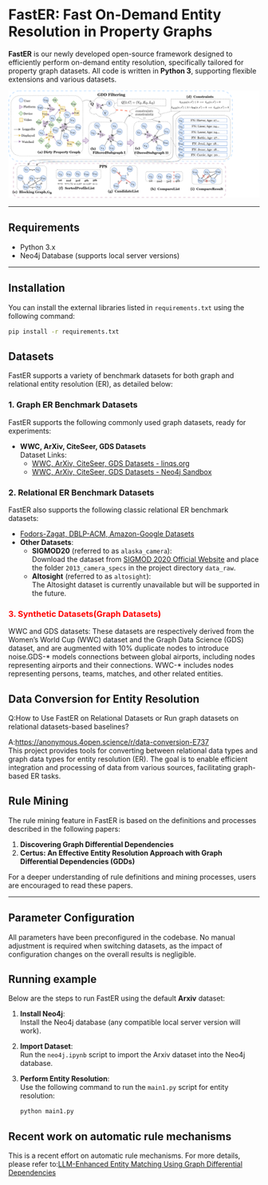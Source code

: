 # **FastER: Fast On-Demand Entity Resolution in Property Graphs**

**FastER** is our newly developed open-source framework designed to efficiently perform on-demand entity resolution, specifically tailored for property graph datasets. All code is written in **Python 3**, supporting flexible extensions and various datasets.

![FastER Overview](FastER%20overview.svg)

---

## **Requirements**
- Python 3.x
- Neo4j Database (supports local server versions)

---

## **Installation**
You can install the external libraries listed in `requirements.txt` using the following command:

```bash
pip install -r requirements.txt
```


## **Datasets**

FastER supports a variety of benchmark datasets for both graph and relational entity resolution (ER), as detailed below:

### **1. Graph ER Benchmark Datasets**
FastER supports the following commonly used graph datasets, ready for experiments:

- **WWC, ArXiv, CiteSeer, GDS Datasets**  
  Dataset Links:  
  - [WWC, ArXiv, CiteSeer, GDS Datasets - linqs.org](https://linqs.org/datasets/)  
  - [WWC, ArXiv, CiteSeer, GDS Datasets - Neo4j Sandbox](https://neo4j.com/sandbox/)

### **2. Relational ER Benchmark Datasets**
FastER also supports the following classic relational ER benchmark datasets:

- [Fodors-Zagat, DBLP-ACM, Amazon-Google Datasets](https://github.com/anhaidgroup/deepmatcher/blob/master/Datasets.md)
- **Other Datasets**:
  - **SIGMOD20** (referred to as `alaska_camera`):  
    Download the dataset from [SIGMOD 2020 Official Website](http://www.inf.uniroma3.it/db/sigmod2020contest/task.html) and place the folder `2013_camera_specs` in the project directory `data_raw`.
  - **Altosight** (referred to as `altosight`):  
    The Altosight dataset is currently unavailable but will be supported in the future.

### <span style="color:red;">**3. Synthetic Datasets(Graph Datasets)**</span>  
WWC and GDS datasets: These datasets are respectively derived from the Women’s World Cup (WWC) dataset and the Graph Data Science (GDS) dataset, and are augmented with 10% duplicate nodes to introduce noise.GDS-* models connections between global airports, including nodes representing airports and their connections. WWC-* includes nodes representing persons, teams, matches, and other related entities.



## Data Conversion for Entity Resolution 
Q:How to Use FastER on Relational Datasets or Run graph datasets on relational datasets-based baselines?

A:https://anonymous.4open.science/r/data-conversion-E737      
This project provides tools for converting between relational data types and graph data types for entity resolution (ER). The goal is to enable efficient integration and processing of data from various sources, facilitating graph-based ER tasks.



## **Rule Mining**
The rule mining feature in FastER is based on the definitions and processes described in the following papers:
1. **Discovering Graph Differential Dependencies**  
2. **Certus: An Effective Entity Resolution Approach with Graph Differential Dependencies (GDDs)**  

For a deeper understanding of rule definitions and mining processes, users are encouraged to read these papers.

---

## **Parameter Configuration**

All parameters have been preconfigured in the codebase. No manual adjustment is required when switching datasets, as the impact of configuration changes on the overall results is negligible.


## **Running example**
Below are the steps to run FastER using the default **Arxiv** dataset:

1. **Install Neo4j**:  
   Install the Neo4j database (any compatible local server version will work).

2. **Import Dataset**:  
   Run the `neo4j.ipynb` script to import the Arxiv dataset into the Neo4j database.

3. **Perform Entity Resolution**:  
   Use the following command to run the `main1.py` script for entity resolution:

   ```bash
   python main1.py


## **Recent work on automatic rule mechanisms**
This is a recent effort on automatic rule mechanisms. For more details, please refer to:[LLM-Enhanced Entity Matching Using Graph Differential Dependencies](https://anonymous.4open.science/r/LLM-Enhanced-Entity-Matching-Using-Graph-Differential-Dependencies-F03B)

